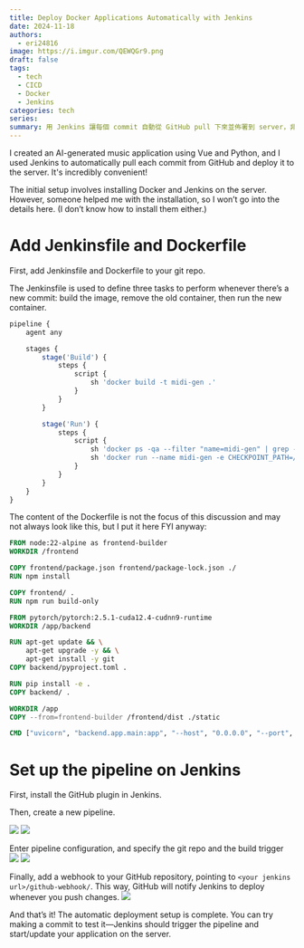 ```yaml
---
title: Deploy Docker Applications Automatically with Jenkins
date: 2024-11-18
authors:
  - eri24816
image: https://i.imgur.com/QEWQGr9.png
draft: false
tags:
  - tech
  - CICD
  - Docker
  - Jenkins
categories: tech
series: 
summary: 用 Jenkins 讓每個 commit 自動從 GitHub pull 下來並佈署到 server，非常方便。
---
```

I created an AI-generated music application using Vue and Python, and I used Jenkins to automatically pull each commit from GitHub and deploy it to the server. It's incredibly convenient!

The initial setup involves installing Docker and Jenkins on the server. However, someone helped me with the installation, so I won’t go into the details here. (I don’t know how to install them either.)
# Add Jenkinsfile and Dockerfile
First, add Jenkinsfile and Dockerfile to your git repo.

The Jenkinsfile is used to define three tasks to perform whenever there’s a new commit: build the image, remove the old container, then run the new container.

```javascript
pipeline {
    agent any

    stages {
        stage('Build') {
            steps {
                script {
                    sh 'docker build -t midi-gen .'
                }
            }
        }

        stage('Run') {
            steps { 
                script {
                    sh 'docker ps -qa --filter "name=midi-gen" | grep -q . && docker stop midi-gen && docker rm midi-gen || true'
                    sh 'docker run --name midi-gen -e CHECKPOINT_PATH=/volume/checkpoint.pt -v /home/eri/midi-gen-volume:/volume -p 8010:8010 --gpus all --rm -d midi-gen' 
                }
            }
        }
    }
}
```

The content of the Dockerfile is not the focus of this discussion and may not always look like this, but I put it here FYI anyway:
```Dockerfile
FROM node:22-alpine as frontend-builder
WORKDIR /frontend

COPY frontend/package.json frontend/package-lock.json ./
RUN npm install

COPY frontend/ .
RUN npm run build-only

FROM pytorch/pytorch:2.5.1-cuda12.4-cudnn9-runtime
WORKDIR /app/backend

RUN apt-get update && \
    apt-get upgrade -y && \
    apt-get install -y git
COPY backend/pyproject.toml .

RUN pip install -e .
COPY backend/ .

WORKDIR /app
COPY --from=frontend-builder /frontend/dist ./static

CMD ["uvicorn", "backend.app.main:app", "--host", "0.0.0.0", "--port", "8010"]
```

# Set up the pipeline on Jenkins

First, install the GitHub plugin in Jenkins.

Then, create a new pipeline.

![](https://i.imgur.com/oSjajxr.png)
![](https://i.imgur.com/zt6vmdb.png)

Enter pipeline configuration, and specify the git repo and the build trigger
![](https://i.imgur.com/nKd12Lb.png)
![](https://i.imgur.com/lvVA2t3.png)

Finally, add a webhook to your GitHub repository, pointing to `<your jenkins url>/github-webhook/`. This way, GitHub will notify Jenkins to deploy whenever you push changes.
![](https://i.imgur.com/x8EonGV.png)

And that’s it! The automatic deployment setup is complete. You can try making a commit to test it—Jenkins should trigger the pipeline and start/update your application on the server.